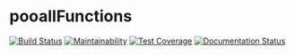 # pooallFunctions
[![Build Status](https://travis-ci.com/haashone/pooallFunctions.svg?branch=main)](https://travis-ci.com/haashone/pooallFunctions)
[![Maintainability](https://api.codeclimate.com/v1/badges/a99a88d28ad37a79dbf6/maintainability)](https://codeclimate.com/github/haashone/MohamedHedfi)
[![Test Coverage](https://api.codeclimate.com/v1/badges/a99a88d28ad37a79dbf6/test_coverage)](https://codeclimate.com/github/haashone/MohamedHedfi)
[![Documentation Status](https://readthedocs.org/projects/pooallfunctions/badge/?version=latest)](https://pooallfunctions.readthedocs.io/en/latest/?badge=latest)

